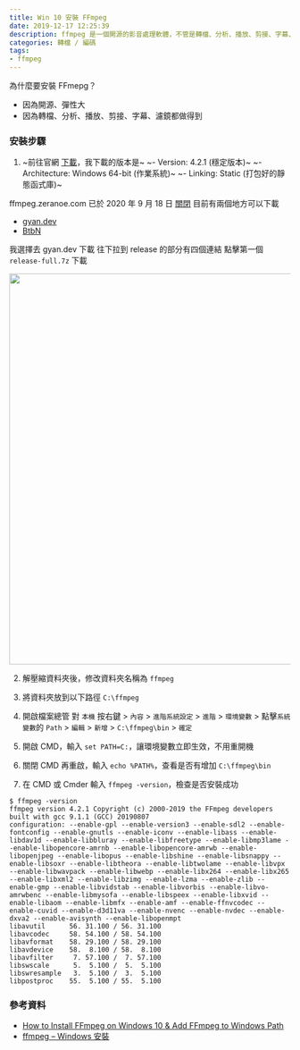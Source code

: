```yaml
---
title: Win 10 安裝 FFmpeg
date: 2019-12-17 12:25:39
description: ffmpeg 是一個開源的影音處理軟體，不管是轉檔、分析、播放、剪接、字幕、濾鏡都做得到，首先前往官網下載打包好的靜態函式庫版本，解壓縮資料夾後，放到 C 槽路徑下面 ...
categories: 轉檔 / 編碼
tags:
- ffmpeg
---
```



為什麼要安裝 FFmepg？
- 因為開源、彈性大
- 因為轉檔、分析、播放、剪接、字幕、濾鏡都做得到

<!-- more -->

### 安裝步驟
1. ~前往官網 [下載](https://ffmpeg.zeranoe.com/builds/)，我下載的版本是~
~- Version: 4.2.1 (穩定版本)~
~- Architecture: Windows 64-bit (作業系統)~
~- Linking: Static (打包好的靜態函式庫)~

ffmpeg.zeranoe.com 已於 2020 年 9 月 18 日 [關閉](https://www.reddit.com/r/ffmpeg/comments/ikht2k/ffmpegzeranoecom_will_close_on_sep_18_2020/)
目前有兩個地方可以下載
- [gyan.dev](https://www.gyan.dev/ffmpeg/builds/)
- [BtbN](https://github.com/BtbN/FFmpeg-Builds/releases)

我選擇去 gyan.dev 下載
往下拉到 release 的部分有四個連結
點擊第一個 `release-full.7z` 下載

<div align="center"><img src="./release_full_download.jpg"" width="700px"/></div>

2. 解壓縮資料夾後，修改資料夾名稱為 `ffmpeg`

3. 將資料夾放到以下路徑 `C:\ffmpeg`
4. 開啟檔案總管
對 `本機` 按右鍵 > `內容` > `進階系統設定` > `進階` > `環境變數` >
點擊`系統變數`的 `Path` > `編輯` > `新增` > `C:\ffmpeg\bin` > `確定`
5. 開啟 CMD，輸入 `set PATH=C:`，讓環境變數立即生效，不用重開機
6. 關閉 CMD 再重啟，輸入 `echo %PATH%`，查看是否有增加 `C:\ffmpeg\bin`
7. 在 CMD 或 Cmder 輸入 `ffmpeg -version`，檢查是否安裝成功
```
$ ffmpeg -version
ffmpeg version 4.2.1 Copyright (c) 2000-2019 the FFmpeg developers
built with gcc 9.1.1 (GCC) 20190807
configuration: --enable-gpl --enable-version3 --enable-sdl2 --enable-fontconfig --enable-gnutls --enable-iconv --enable-libass --enable-libdav1d --enable-libbluray --enable-libfreetype --enable-libmp3lame --enable-libopencore-amrnb --enable-libopencore-amrwb --enable-libopenjpeg --enable-libopus --enable-libshine --enable-libsnappy --enable-libsoxr --enable-libtheora --enable-libtwolame --enable-libvpx --enable-libwavpack --enable-libwebp --enable-libx264 --enable-libx265 --enable-libxml2 --enable-libzimg --enable-lzma --enable-zlib --enable-gmp --enable-libvidstab --enable-libvorbis --enable-libvo-amrwbenc --enable-libmysofa --enable-libspeex --enable-libxvid --enable-libaom --enable-libmfx --enable-amf --enable-ffnvcodec --enable-cuvid --enable-d3d11va --enable-nvenc --enable-nvdec --enable-dxva2 --enable-avisynth --enable-libopenmpt
libavutil      56. 31.100 / 56. 31.100
libavcodec     58. 54.100 / 58. 54.100
libavformat    58. 29.100 / 58. 29.100
libavdevice    58.  8.100 / 58.  8.100
libavfilter     7. 57.100 /  7. 57.100
libswscale      5.  5.100 /  5.  5.100
libswresample   3.  5.100 /  3.  5.100
libpostproc    55.  5.100 / 55.  5.100
```

### 參考資料
- [How to Install FFmpeg on Windows 10 & Add FFmpeg to Windows Path](https://windowsloop.com/install-ffmpeg-windows-10/)
- [ffmpeg – Windows 安裝](http://jsnwork.kiiuo.com/archives/2705/ffmpeg-windows-%E5%AE%89%E8%A3%9D/)
